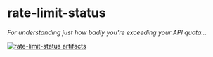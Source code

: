 # rate-limit-status

_For understanding just how badly you're exceeding your API quota..._

[![rate-limit-status artifacts](https://index.scala-lang.org/rtyley/rate-limit-status/rate-limit-status/latest-by-scala-version.svg)](https://index.scala-lang.org/rtyley/rate-limit-status/rate-limit-status/)
